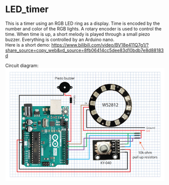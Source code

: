 # LED_timer
This is a timer using an RGB LED ring as a display. Time is encoded by the number and color of the RGB lights. A rotary encoder is used to control the time. When time is up, a short melody is played through a small piezo buzzer. Everything is controlled by an Arduino nano.  
Here is a short demo:
https://www.bilibili.com/video/BV18e411Q7g1/?share_source=copy_web&vd_source=8fb06414cc5dee83d10bdb7e8d88183d

Circuit diagram:  
<img src="pics/timer diagram-s.png">
